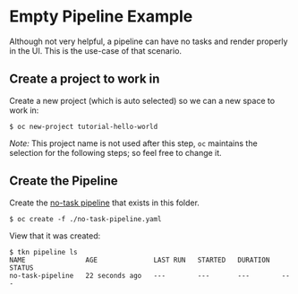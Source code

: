 # Empty Pipeline Example

Although not very helpful, a pipeline can have no tasks and render properly in the UI. This is the use-case of that scenario.

## Create a project to work in

Create a new project (which is auto selected) so we can a new space to work in:

```
$ oc new-project tutorial-hello-world
```

*Note:* This project name is not used after this step, `oc` maintains the selection for the following steps; so feel free to change it.

## Create the Pipeline

Create the [no-task pipeline](pipeline.yaml) that exists in this folder.

```
$ oc create -f ./no-task-pipeline.yaml 
```

View that it was created:

```
$ tkn pipeline ls
NAME               AGE              LAST RUN   STARTED   DURATION   STATUS
no-task-pipeline   22 seconds ago   ---        ---       ---        ---
```
